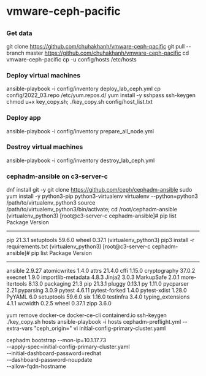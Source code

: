 # vmware-ceph-pacific

## 
### Get data
git clone https://github.com/chuhakhanh/vmware-ceph-pacific 
git pull --branch master https://github.com/chuhakhanh/vmware-ceph-pacific
cd vmware-ceph-pacific
cp -u config/hosts /etc/hosts

### Deploy virtual machines 
ansible-playbook -i config/inventory deploy_lab_ceph.yml 
cp config/2022_03.repo /etc/yum.repos.d/
yum install -y sshpass 
ssh-keygen
chmod u+x key_copy.sh; ./key_copy.sh config/host_list.txt

### Deploy app
ansible-playbook -i config/inventory prepare_all_node.yml

### Destroy virtual machines
ansible-playbook -i config/inventory destroy_lab_ceph.yml 

### cephadm-ansible on c3-server-c
dnf install git -y
git clone https://github.com/ceph/cephadm-ansible
sudo yum install -y python3-pip python3-virtualenv
virtualenv --python=python3 /path/to/virtualenv_python3
source /path/to/virtualenv_python3/bin/activate; cd /root/cephadm-ansible
(virtualenv_python3) [root@c3-server-c cephadm-ansible]# pip list
Package    Version
---------- -------
pip        21.3.1
setuptools 59.6.0
wheel      0.37.1
(virtualenv_python3) pip3 install -r requirements.txt
(virtualenv_python3) [root@c3-server-c cephadm-ansible]# pip list
Package            Version
------------------ -------
ansible            2.9.27
atomicwrites       1.4.0
attrs              21.4.0
cffi               1.15.0
cryptography       37.0.2
execnet            1.9.0
importlib-metadata 4.8.3
Jinja2             3.0.3
MarkupSafe         2.0.1
more-itertools     8.13.0
packaging          21.3
pip                21.3.1
pluggy             0.13.1
py                 1.11.0
pycparser          2.21
pyparsing          3.0.9
pytest             4.6.11
pytest-forked      1.4.0
pytest-xdist       1.28.0
PyYAML             6.0
setuptools         59.6.0
six                1.16.0
testinfra          3.4.0
typing_extensions  4.1.1
wcwidth            0.2.5
wheel              0.37.1
zipp               3.6.0


yum remove docker-ce docker-ce-cli containerd.io
ssh-keygen
./key_copy.sh hosts
ansible-playbook -i hosts cephadm-preflight.yml --extra-vars "ceph_origin="
vi initial-config-primary-cluster.yaml


cephadm bootstrap --mon-ip=10.1.17.73 \
--apply-spec=initial-config-primary-cluster.yaml \
--initial-dashboard-password=redhat \
--dashboard-password-noupdate \
--allow-fqdn-hostname 